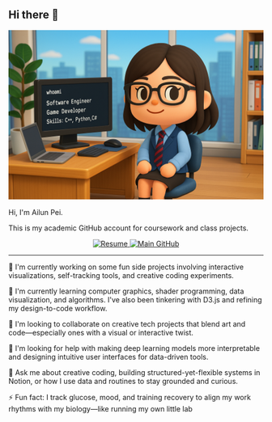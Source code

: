 ## Hi there 👋
![Project Banner](Banner.png)
<!--
**apei3/apei3** is a ✨ _special_ ✨ repository because its `README.md` (this file) appears on your GitHub profile.

Here are some ideas to get you started:

- 🔭 I’m currently working on ...
- 🌱 I’m currently learning ...
- 👯 I’m looking to collaborate on ...
- 🤔 I’m looking for help with ...
- 💬 Ask me about ...
- 📫 How to reach me: ...
- 😄 Pronouns: ...
- ⚡ Fun fact: ...
-->
Hi, I'm Ailun Pei.

This is my academic GitHub account for coursework and class projects.

<p align="center">
  <a href="https://dollars7.github.io/resume/SDE/">
    <img src="https://img.shields.io/badge/📄_Resume-4A90E2?style=for-the-badge" alt="Resume">
  </a>
  <a href="https://github.com/Dollars7">
    <img src="https://img.shields.io/badge/🔗_Main_GitHub-181717?style=for-the-badge&logo=github" alt="Main GitHub">
  </a>
</p>

---

🔭 I'm currently working on some fun side projects involving interactive visualizations, self-tracking tools, and creative coding experiments.

🌱 I'm currently learning computer graphics, shader programming, data visualization, and algorithms. I've also been tinkering with D3.js and refining my design-to-code workflow.

👯 I'm looking to collaborate on creative tech projects that blend art and code—especially ones with a visual or interactive twist.

🤔 I'm looking for help with making deep learning models more interpretable and designing intuitive user interfaces for data-driven tools.

💬 Ask me about creative coding, building structured-yet-flexible systems in Notion, or how I use data and routines to stay grounded and curious.

⚡ Fun fact: I track glucose, mood, and training recovery to align my work rhythms with my biology—like running my own little lab


<!--
📌 You can find my full portfolio and GitHub activity here:  
👉 [@Dollars7](https://github.com/Dollars7)
**Contribution Calendar (apei3)**  
![University Contributions](https://ghchart.rshah.org/apei3)
-->
